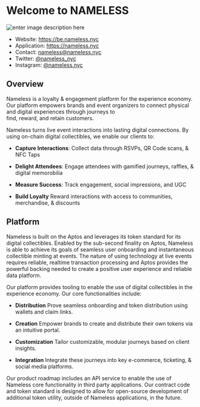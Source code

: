 ﻿# Welcome to NAMELESS

![enter image description here](https://imagedelivery.net/EFP35slM-T9-qorAAYS2kw/49d2cea1-d816-41af-8541-944d51902a00/public)

- Website: https://be.nameless.nyc
- Application: https://nameless.nyc
- Contact: [nameless@nameless.nyc](mailto:nameless.nyc)
- Twitter: [@nameless_nyc](https://x.com/nameless_nyc)
- Instagram: [@nameless.nyc](https://www.instagram.com/nameless.nyc/)

## Overview

Nameless is a loyalty & engagement platform for the experience economy. Our platform empowers brands and event organizers to connect physical and digital experiences through journeys to  
find, reward, and retain customers.

Nameless turns live event interactions into lasting digital connections. By using on-chain digital collectibles, we enable our clients to:

- **Capture Interactions**: Collect data through RSVPs, QR Code scans, & NFC Taps

- **Delight Attendees**: Engage attendees with gamified journeys, raffles, & digital memorobilia

- **Measure Success**: Track engagement, social impressions, and UGC

- **Build Loyalty** Reward interactions with access to communities, merchandise, & discounts

## Platform

Nameless is built on the Aptos and leverages its token standard for its digital collectibles. Enabled by the sub-second finality on Aptos, Nameless is able to achieve its goals of seamless user onboarding and instantaneous collectible minting at events. The nature of using technology at live events requires reliable, realtime transaction processing and Aptos provides the powerful backing needed to create a positive user experience and reliable data platform.

Our platform provides tooling to enable the use of digital collectibles in the experience economy. Our core functionalities include:

- **Distribution** Prove seamless onboarding and token distribution using wallets and claim links.

- **Creation** Empower brands to create and distribute their own tokens via an intuitive portal.

- **Customization** Tailor customizable, modular journeys based on client insights.

- **Integration** Integrate these journeys into key e-commerce, ticketing, & social media platforms.

Our product roadmap includes an API service to enable the use of Nameless core functionality in third party applications. Our contract code and token standard is designed to allow for open-source development of additional token utility, outside of Nameless applications, in the future.
